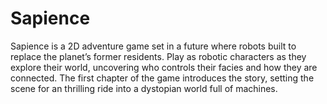# Sapience
Sapience is a 2D adventure game set in a future where robots built to replace the planet’s former residents. Play as robotic characters as they explore their world, uncovering who controls their facies and how they are connected. The first chapter of the game introduces the story, setting the scene for an thrilling ride into a dystopian world full of machines.
